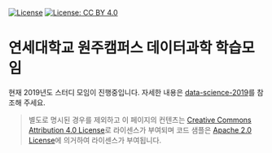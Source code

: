 [![License](https://img.shields.io/badge/License-Apache%202.0-blue.svg)](https://opensource.org/licenses/Apache-2.0)
[![License: CC BY 4.0](https://img.shields.io/badge/License-CC%20BY%204.0-lightgrey.svg)](https://creativecommons.org/licenses/by/4.0/)

# 연세대학교 원주캠퍼스 데이터과학 학습모임

현재 2019년도 스터디 모임이 진행중입니다. 자세한 내용은 [data-science-2019](data-science-2019)를 참조해 주세요.

> 별도로 명시된 경우를 제외하고 이 페이지의 컨텐츠는 [Creative Commons Attribution 4.0 License](https://creativecommons.org/licenses/by/4.0/)로 라이센스가 부여되며 코드 샘플은 [Apache 2.0 License](https://www.apache.org/licenses/LICENSE-2.0)에 의거하여 라이센스가 부여됩니다.

